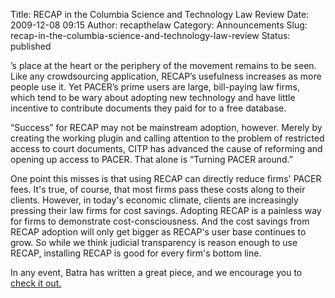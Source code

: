 Title: RECAP in the Columbia Science and Technology Law Review
Date: 2009-12-08 09:15
Author: recapthelaw
Category: Announcements
Slug: recap-in-the-columbia-science-and-technology-law-review
Status: published

’s place at the heart or the periphery of the movement remains to be
seen. Like any crowdsourcing application, RECAP’s usefulness increases
as more people use it. Yet PACER’s prime users are large, bill-paying
law firms, which tend to be wary about adopting new technology and have
little incentive to contribute documents they paid for to a free
database.

“Success” for RECAP may not be mainstream adoption, however. Merely by
creating the working plugin and calling attention to the problem of
restricted access to court documents, CITP has advanced the cause of
reforming and opening up access to PACER. That alone is “Turning PACER
around.”

</blockquote>
One point this misses is that using RECAP can directly reduce firms'
PACER fees. It's true, of course, that most firms pass these costs along
to their clients. However, in today's economic climate, clients are
increasingly pressing their law firms for cost savings. Adopting RECAP
is a painless way for firms to demonstrate cost-consciousness. And the
cost savings from RECAP adoption will only get bigger as RECAP's user
base continues to grow. So while we think judicial transparency is
reason enough to use RECAP, installing RECAP is good for every firm's
bottom line.

In any event, Batra has written a great piece, and we encourage you to
[check it
out.](http://www.stlr.org/2009/12/recap-attempts-to-turn-pacer-around/)

